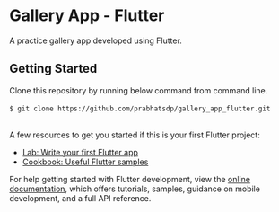 # Gallery App - Flutter

A practice gallery app developed using Flutter.

## Getting Started

Clone this repository by running below command from command line.
<br/><br/>
```$ git clone https://github.com/prabhatsdp/gallery_app_flutter.git```
<br/><br/>

A few resources to get you started if this is your first Flutter project:

- [Lab: Write your first Flutter app](https://docs.flutter.dev/get-started/codelab)
- [Cookbook: Useful Flutter samples](https://docs.flutter.dev/cookbook)

For help getting started with Flutter development, view the
[online documentation](https://docs.flutter.dev/), which offers tutorials,
samples, guidance on mobile development, and a full API reference.
